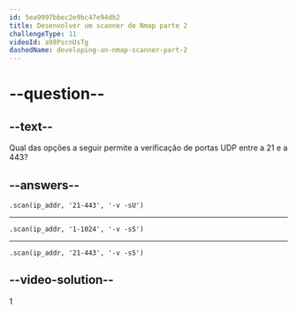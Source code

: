 ```yaml
---
id: 5ea9997bbec2e9bc47e94db2
title: Desenvolver um scanner de Nmap parte 2
challengeType: 11
videoId: a98PscnUsTg
dashedName: developing-an-nmap-scanner-part-2
---
```


# --question--

## --text--

Qual das opções a seguir permite a verificação de portas UDP entre a 21 e a 443?

## --answers--

`.scan(ip_addr, '21-443', '-v -sU')`

---

`.scan(ip_addr, '1-1024', '-v -sS')`

---

`.scan(ip_addr, '21-443', '-v -sS')`

## --video-solution--

1

